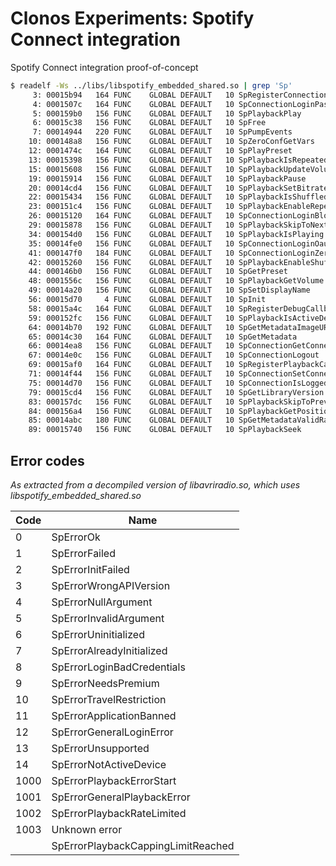 Clonos Experiments: Spotify Connect integration
===============================================

Spotify Connect integration proof-of-concept

```bash
$ readelf -Ws ../libs/libspotify_embedded_shared.so | grep 'Sp'
     3: 00015b94   164 FUNC    GLOBAL DEFAULT   10 SpRegisterConnectionCallbacks
     4: 0001507c   164 FUNC    GLOBAL DEFAULT   10 SpConnectionLoginPassword
     5: 000159b0   156 FUNC    GLOBAL DEFAULT   10 SpPlaybackPlay
     6: 00015c38   156 FUNC    GLOBAL DEFAULT   10 SpFree
     7: 00014944   220 FUNC    GLOBAL DEFAULT   10 SpPumpEvents
    10: 000148a8   156 FUNC    GLOBAL DEFAULT   10 SpZeroConfGetVars
    12: 0001474c   164 FUNC    GLOBAL DEFAULT   10 SpPlayPreset
    13: 00015398   156 FUNC    GLOBAL DEFAULT   10 SpPlaybackIsRepeated
    15: 00015608   156 FUNC    GLOBAL DEFAULT   10 SpPlaybackUpdateVolume
    19: 00015914   156 FUNC    GLOBAL DEFAULT   10 SpPlaybackPause
    20: 00014cd4   156 FUNC    GLOBAL DEFAULT   10 SpPlaybackSetBitrate
    22: 00015434   156 FUNC    GLOBAL DEFAULT   10 SpPlaybackIsShuffled
    23: 000151c4   156 FUNC    GLOBAL DEFAULT   10 SpPlaybackEnableRepeat
    26: 00015120   164 FUNC    GLOBAL DEFAULT   10 SpConnectionLoginBlob
    29: 00015878   156 FUNC    GLOBAL DEFAULT   10 SpPlaybackSkipToNext
    34: 000154d0   156 FUNC    GLOBAL DEFAULT   10 SpPlaybackIsPlaying
    35: 00014fe0   156 FUNC    GLOBAL DEFAULT   10 SpConnectionLoginOauthToken
    41: 000147f0   184 FUNC    GLOBAL DEFAULT   10 SpConnectionLoginZeroConf
    42: 00015260   156 FUNC    GLOBAL DEFAULT   10 SpPlaybackEnableShuffle
    44: 000146b0   156 FUNC    GLOBAL DEFAULT   10 SpGetPreset
    48: 0001556c   156 FUNC    GLOBAL DEFAULT   10 SpPlaybackGetVolume
    49: 00014a20   156 FUNC    GLOBAL DEFAULT   10 SpSetDisplayName
    56: 00015d70     4 FUNC    GLOBAL DEFAULT   10 SpInit
    58: 00015a4c   164 FUNC    GLOBAL DEFAULT   10 SpRegisterDebugCallbacks
    59: 000152fc   156 FUNC    GLOBAL DEFAULT   10 SpPlaybackIsActiveDevice
    64: 00014b70   192 FUNC    GLOBAL DEFAULT   10 SpGetMetadataImageURL
    65: 00014c30   164 FUNC    GLOBAL DEFAULT   10 SpGetMetadata
    66: 00014ea8   156 FUNC    GLOBAL DEFAULT   10 SpConnectionGetConnectivity
    67: 00014e0c   156 FUNC    GLOBAL DEFAULT   10 SpConnectionLogout
    69: 00015af0   164 FUNC    GLOBAL DEFAULT   10 SpRegisterPlaybackCallbacks
    71: 00014f44   156 FUNC    GLOBAL DEFAULT   10 SpConnectionSetConnectivity
    75: 00014d70   156 FUNC    GLOBAL DEFAULT   10 SpConnectionIsLoggedIn
    79: 00015cd4   156 FUNC    GLOBAL DEFAULT   10 SpGetLibraryVersion
    83: 000157dc   156 FUNC    GLOBAL DEFAULT   10 SpPlaybackSkipToPrev
    84: 000156a4   156 FUNC    GLOBAL DEFAULT   10 SpPlaybackGetPosition
    85: 00014abc   180 FUNC    GLOBAL DEFAULT   10 SpGetMetadataValidRange
    89: 00015740   156 FUNC    GLOBAL DEFAULT   10 SpPlaybackSeek
```

Error codes 
-----------
*As extracted from a decompiled version of libavriradio.so, which uses libspotify\_embedded\_shared.so*

|Code|Name|
|---|---|
|0|SpErrorOk|
|1|SpErrorFailed|
|2|SpErrorInitFailed|
|3|SpErrorWrongAPIVersion|
|4|SpErrorNullArgument|
|5|SpErrorInvalidArgument|
|6|SpErrorUninitialized|
|7|SpErrorAlreadyInitialized|
|8|SpErrorLoginBadCredentials|
|9|SpErrorNeedsPremium|
|10|SpErrorTravelRestriction|
|11|SpErrorApplicationBanned|
|12|SpErrorGeneralLoginError|
|13|SpErrorUnsupported|
|14|SpErrorNotActiveDevice|
|1000|SpErrorPlaybackErrorStart|
|1001|SpErrorGeneralPlaybackError|
|1002|SpErrorPlaybackRateLimited|
|1003|Unknown error|
||SpErrorPlaybackCappingLimitReached|
